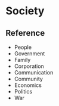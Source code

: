 # Society

## Reference

- People
- Government
- Family
- Corporation
- Communication
- Community
- Economics
- Politics
- War
